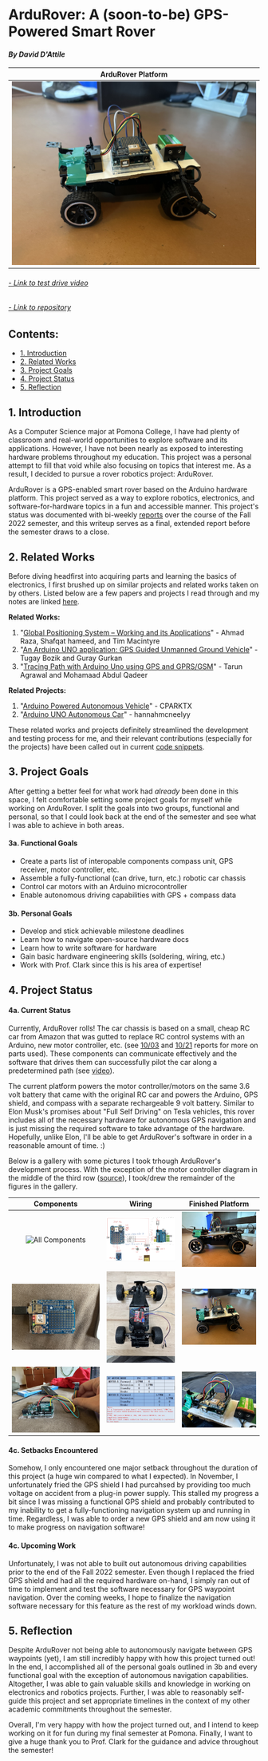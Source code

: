 # ArduRover: A (soon-to-be) GPS-Powered Smart Rover
#### *By David D'Attile*

| ArduRover Platform|
|:-----------------:|
| ![ArduRover Platform](https://github.com/davidd-55/ArduRover/blob/main/docs/media/ArduRover_Profile.jpeg?raw=true) |

###### *[- Link to test drive video](https://youtu.be/Pe0to9lpWN0)*
###### *[- Link to repository](https://github.com/davidd-55/ArduRover)*

## Contents:
- [1. Introduction](#1-introduction)
- [2. Related Works](#2-related-works)
- [3. Project Goals](#4-project-goals)
- [4. Project Status](#4-project-status)
- [5. Reflection](#5-reflection)

## 1. Introduction

 As a Computer Science major at Pomona College, I have had plenty of classroom and real-world opportunities to explore software and its applications. However, I have not been nearly as exposed to interesting hardware problems throughout my education. This project was a personal attempt to fill that void while also focusing on topics that interest me. As a result, I decided to pursue a rover robotics project: ArduRover. 
 
 ArduRover is a GPS-enabled smart rover based on the Arduino hardware platform. This project served as a way to explore robotics, electronics, and software-for-hardware topics in a fun and accessible manner. This project's status was documented with bi-weekly [reports](https://github.com/davidd-55/ArduRover/tree/main/reports) over the course of the Fall 2022 semester, and this writeup serves as a final, extended report before the semester draws to a close.

## 2. Related Works

 Before diving headfirst into acquiring parts and learning the basics of electronics, I first brushed up on similar projects and related works taken on by others. Listed below are a few papers and projects I read through and my notes are linked [here](https://github.com/davidd-55/ArduRover/blob/main/literature/ArduRoverSourcesNotes.pdf).

 **Related Works:**
 1. "[Global Positioning System – Working and its Applications](https://link.springer.com/chapter/10.1007/978-1-4020-8735-6_84)" - Ahmad Raza, Shafqat hameed, and Tim Macintyre
 2. "[An Arduino UNO application: GPS Guided Unmanned Ground Vehicle](https://ieeexplore.ieee.org/document/8266283)" - Tugay Bozik and Guray Gurkan
 3. "[Tracing Path with Arduino Uno using GPS and GPRS/GSM](https://ieeexplore.ieee.org/document/8674953)" - Tarun Agrawal and Mohamaad Abdul Qadeer

 **Related Projects:**
 1. "[Arduino Powered Autonomous Vehicle](https://www.instructables.com/Arduino-Powered-Autonomous-Vehicle/)" - CPARKTX
 2. "[Arduino UNO Autonomous Car](https://create.arduino.cc/projecthub/hannahmcneelyy/arduino-uno-autonomous-car-c45fd1)" - hannahmcneelyy

 These related works and projects definitely streamlined the development and testing process for me, and their relevant contributions (especially for the projects) have been called out in current [code snippets](https://github.com/davidd-55/ArduRover/tree/main/code/DemoCode).

## 3. Project Goals

 After getting a better feel for what work had *already* been done in this space, I felt comfortable setting some project goals for myself while working on ArduRover. I split the goals into two groups, functional and personal, so that I could look back at the end of the semester and see what I was able to achieve in both areas.

#### 3a. Functional Goals
 - Create a parts list of interopable components compass unit, GPS receiver, motor controller, etc.
 - Assemble a fully-functional (can drive, turn, etc.) robotic car chassis 
 - Control car motors with an Arduino microcontroller
 - Enable autonomous driving capabilities with GPS + compass data

#### 3b. Personal Goals
 - Develop and stick achievable milestone deadlines
 - Learn how to navigate open-source hardware docs 
 - Learn how to write software for hardware
 - Gain basic hardware engineering skills (soldering, wiring, etc.)
 - Work with Prof. Clark since this is his area of expertise!

## 4. Project Status

#### 4a. Current Status

 Currently, ArduRover rolls! The car chassis is based on a small, cheap RC car from Amazon that was gutted to replace RC control systems with an Arduino, new motor controller, etc. (see [10/03](https://github.com/davidd-55/ArduRover/blob/main/reports/10-03-2022/10-03-2022.md) and [10/21](https://github.com/davidd-55/ArduRover/blob/main/reports/10-21-2022/10-21-2022.md) reports for more on parts used). These components can communicate effectively and the software that drives them can successfully pilot the car along a predetermined path (see [video](https://youtu.be/Pe0to9lpWN0)).

 The current platform powers the motor controller/motors on the same 3.6 volt battery that came with the original RC car and powers the Arduino, GPS shield, and compass with a separate rechargeable 9 volt battery. Similar to Elon Musk's promises about "Full Self Driving" on Tesla vehicles, this rover includes all of the necessary hardware for autonomous GPS navigation and is just missing the required software to take advantage of the hardware. Hopefully, unlike Elon, I'll be able to get ArduRover's software in order in a reasonable amount of time. :)

 Below is a gallery with some pictures I took trhough ArduRover's development process. With the exception of the motor controller diagram in the middle of the third row ([source](https://askelectronics.co.ke/product/2-5a-dual-bridge-brushed-dc-motor-drive-controller-board-module-for-arduino-smart-car-robot-low-power-consumption-mx1919/)), I took/drew the remainder of the figures in the gallery.

 |  Components  |     Wiring     |  Finished Platform |
 |    :---:     |     :---:      |     :---:     |
 | ![All Components](https://github.com/davidd-55/ArduRover/blob/main/docs/media/Components.jpeg?raw=true) | ![Wiring Diagram](https://github.com/davidd-55/ArduRover/blob/main/docs/media/WiringDiagram.jpeg?raw=true) | ![ArduRover Side View](https://github.com/davidd-55/ArduRover/blob/main/docs/media/ArduRover_Side.jpeg?raw=true) |
 | ![GPS Shield](https://github.com/davidd-55/ArduRover/blob/main/docs/media/GPS.jpeg?raw=true) | ![Motor Controller Wiring](https://github.com/davidd-55/ArduRover/blob/main/docs/media/MotorController_TopView.jpeg?raw=true)| ![ArduRover Platform](https://github.com/davidd-55/ArduRover/blob/main/docs/media/ArduRover_Profile.jpeg?raw=true) |
 | ![Compass](https://github.com/davidd-55/ArduRover/blob/main/docs/media/Compass.jpeg?raw=true) | ![Motor Controller Diagram](https://github.com/davidd-55/ArduRover/blob/main/docs/media/MotorControllerDiagram.jpg?raw=true) | ![Shield Wiring](https://github.com/davidd-55/ArduRover/blob/main/docs/media/ShieldWiring.jpeg?raw=true) |

#### 4c. Setbacks Encountered

 Somehow, I only encountered one major setback throughout the duration of this project (a huge win compared to what I expected). In November, I unfortunately fried the GPS shield I had purcahsed by providing too much voltage on accident from a plug-in power supply. This stalled my progress a bit since I was missing a functional GPS shield and probably contributed to my inability to get a fully-functioning navigation system up and running in time. Regardless, I was able to order a new GPS shield and am now using it to make progress on navigation software!

#### 4c. Upcoming Work

 Unfortunately, I was not able to built out autonomous driving capabilities prior to the end of the Fall 2022 semester. Even though I replaced the fried GPS shield and had all the required hardware on-hand, I simply ran out of time to implement and test the software necessary for GPS waypoint navigation. Over the coming weeks, I hope to finalize the navigation software necessary for this feature as the rest of my workload winds down.

## 5. Reflection

 Despite ArduRover not being able to autonomously navigate between GPS waypoints (yet), I am still incredibly happy with how this project turned out! In the end, I accomplished all of the personal goals outlined in 3b and every functional goal with the exception of autonomous navigation capabilities. Altogether, I was able to gain valuable skills and knowledge in working on electronics and robotics projects. Further, I was able to reasonably self-guide this project and set appropriate timelines in the context of my other academic commitments throughout the semester.

 Overall, I'm very happy with how the project turned out, and I intend to keep working on it for fun during my final semester at Pomona. Finally, I want to give a huge thank you to Prof. Clark for the guidance and advice throughout the semester!
